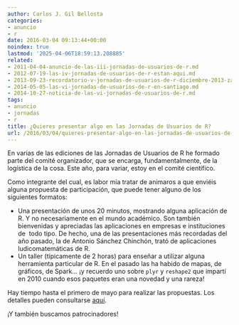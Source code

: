 ```yaml
---
author: Carlos J. Gil Bellosta
categories:
- anuncio
- r
date: 2016-03-04 09:13:44+00:00
noindex: true
lastmod: '2025-04-06T18:59:13.208885'
related:
- 2011-04-04-anuncio-de-las-iii-jornadas-de-usuarios-de-r.md
- 2012-07-19-las-iv-jornadas-de-usuarios-de-r-estan-aqui.md
- 2013-09-23-recordatorio-v-jornadas-de-usuarios-de-r-diciembre-2013-zaragoza.md
- 2014-05-05-las-vi-jornadas-de-usuarios-de-r-en-santiago.md
- 2014-10-27-noticia-de-las-vi-jornadas-de-usuarios-de-r.md
tags:
- anuncio
- jornadas
- r
title: ¿Quieres presentar algo en las Jornadas de Usuarios de R?
url: /2016/03/04/quieres-presentar-algo-en-las-jornadas-de-usuarios-de-r/
---
```


En varias de las ediciones de las Jornadas de Usuarios de R he formado parte del comité organizador, que se encarga, fundamentalmente, de la logística de la cosa. Este año, para variar, estoy en el comité científico.

Como integrante del cual, es labor mía tratar de animaros a que enviéis alguna propuesta de participación, que puede tener alguno de los siguientes formatos:

* Una presentación de unos 20 minutos, mostrando alguna aplicación de R. Y no necesariamente en el mundo académico. Son también bienvenidas y apreciadas las aplicaciones en empresas e instituciones de  todo tipo. De hecho, una de las presentaciones más recordadas del año pasado, la de Antonio Sánchez Chinchón, trató de aplicaciones ludicomatemáticas de R.
* Un taller (típicamente de 2 horas) para enseñar a utilizar alguna herramienta particular de R. En el pasado las ha habido de mapas, de gráficos, de Spark... ¡y recuerdo uno sobre `plyr` y `reshape2` que impartí en 2010 cuando esos paquetes eran una novedad y una rareza!

Hay tiempo hasta el primero de mayo para realizar las propuestas. Los detalles pueden consultarse [aquí](http://r-es.org/8jornadasR/).

¡Y también buscamos patrocinadores!